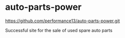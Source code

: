 # auto-parts-power
https://github.com/performance13/auto-parts-power.git

Successful site for the sale of used spare auto parts
